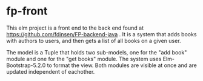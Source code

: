 # fp-front

This elm project is a front end to the back end found at https://github.com/fdinsen/FP-backend-java .
It is a system that adds books with authors to users, and then gets a list of all books on a given user. 

The model is a Tuple that holds two sub-models, one for the "add book" module and one for the "get books" module. 
The system uses Elm-Bootstrap-5.2.0 to format the view.
Both modules are visible at once and are updated independent of eachother.
